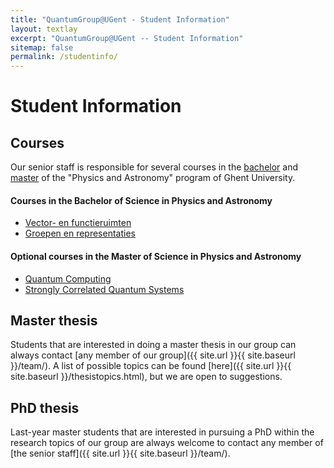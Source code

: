 ```yaml
---
title: "QuantumGroup@UGent - Student Information"
layout: textlay
excerpt: "QuantumGroup@UGent -- Student Information"
sitemap: false
permalink: /studentinfo/
---
```


# Student Information

## Courses

Our senior staff is responsible for several courses in the [bachelor](https://studiekiezer.ugent.be/bachelor-of-science-in-de-fysica-en-de-sterrenkunde/programma/2022) and [master](https://studiekiezer.ugent.be/master-of-science-in-de-fysica-en-de-sterrenkunde) of the "Physics and Astronomy" program of Ghent University.

#### Courses in the Bachelor of Science in Physics and Astronomy

- [Vector- en functieruimten](https://studiekiezer.ugent.be/studiefiche/nl/C004213/2022)
- [Groepen en representaties](https://studiekiezer.ugent.be/studiefiche/nl/C004217/2022)

#### Optional courses in the Master of Science in Physics and Astronomy

- [Quantum Computing](https://studiekiezer.ugent.be/studiefiche/nl/C003668/2022)
- [Strongly Correlated Quantum Systems](https://studiekiezer.ugent.be/studiefiche/en/C004071/2022)

## Master thesis

Students that are interested in doing a master thesis in our group can always contact [any member of our group]({{ site.url }}{{ site.baseurl }}/team/). A list of possible topics can be found [here]({{ site.url }}{{ site.baseurl }}/thesistopics.html), but we are open to suggestions.

## PhD thesis

Last-year master students that are interested in pursuing a PhD within the research topics of our group are always welcome to contact any member of [the senior staff]({{ site.url }}{{ site.baseurl }}/team/).

